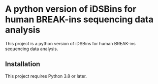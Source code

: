 # A python version of iDSBins for human BREAK-ins sequencing data analysis

This project is a python version of iDSBins for human BREAK-ins sequencing data analysis.

## Installation

This project requires Python 3.8 or later.

